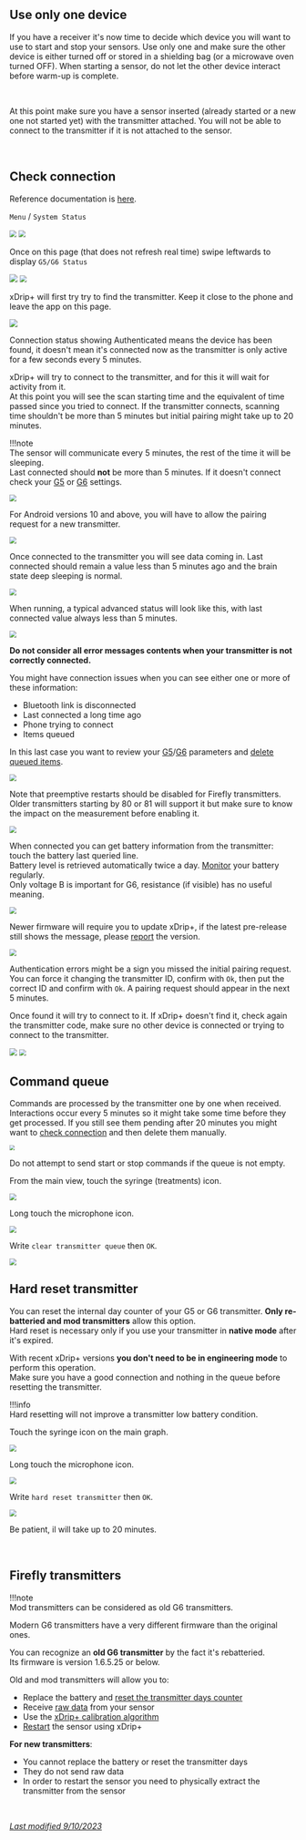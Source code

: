 ## Use only one device

If you have a receiver it's now time to decide which device you will want to use to start and stop your sensors. Use only one and make sure the other device is either turned off or stored in a shielding bag (or a microwave oven turned OFF). When starting a sensor, do not let the other device interact before warm-up is complete.

</br>

At this point make sure you have a sensor inserted (already started or a new one not started yet) with the transmitter attached. You will not be able to connect to the transmitter if it is not attached to the sensor.

</br>

## Check connection

Reference documentation is [here](https://navid200.github.io/xDrip).

`Menu` / `System Status`

<img src="../../images/hamburger_menu.png" style="zoom:75%;" />

<img src="../../images/M-SS.png" style="zoom:75%;" />

Once on this page (that does not refresh real time) swipe leftwards to display `G5/G6 Status`

<img src="../images/M-SS-CG61.png" style="zoom:90%;" />

<img src="../images/M-SS-CSDex.png" style="zoom:75%;" />

xDrip+ will first try try to find the transmitter. Keep it close to the phone and leave the app on this page.

<img src="../images/M-SS-CG62.png" style="zoom:90%;" />

Connection status showing Authenticated means the device has been found, it doesn't mean it's connected now as the transmitter is only active for a few seconds every 5 minutes.

xDrip+ will try to connect to the transmitter, and for this it will wait for activity from it.  
At this point you will see the scan starting time and the equivalent of time passed since you tried to connect. If the transmitter connects, scanning time shouldn't be more than 5 minutes but initial pairing might take up to 20 minutes.

!!!note  
    The sensor will communicate every 5 minutes, the rest of the time it will be sleeping.  
    Last connected should **not** be more than 5 minutes. If it doesn't connect check your [G5](../../install/g5/#verify-your-settings) or [G6](../../install/g6/#verify-your-settings) settings.

<img src="../images/M-SS-CSG56a.png" style="zoom:75%;" />

For Android versions 10 and above, you will have to allow the pairing request for a new transmitter.

<img src="../images/M-SS-CSG56h.png" style="zoom:75%;" />

Once connected to the transmitter you will see data coming in. Last connected should remain a value less than 5 minutes ago and the brain state deep sleeping is normal. 

<img src="../images/M-SS-CSG56b.png" style="zoom:75%;" />

When running, a typical advanced status will look like this, with last connected value always less than 5 minutes.

<img src="../images/M-SS-CSG56c.png" style="zoom:75%;" />

**Do not consider all error messages contents when your transmitter is not correctly connected.**

You might have connection issues when you can see either one or more of these information:

- Bluetooth link is disconnected
- Last connected a long time ago
- Phone trying to connect
- Items queued

In this last case you want to review your [G5](../../install/G5)/[G6](../../install/G6) parameters and [delete queued items](../connection/#command-queue).

<img src="../images/M-SS-CSG56d.png" style="zoom:75%;" />

Note that preemptive restarts should be disabled for Firefly transmitters. Older transmitters starting by 80 or 81 will support it but make sure to know the impact on the measurement before enabling it.

<img src="../images/M-SS-CSG56e.png" style="zoom:75%;" />

When connected you can get battery information from the transmitter: touch the battery last queried line.  
Battery level is retrieved automatically twice a day. [Monitor](https://navid200.github.io/xDrip/docs/Battery-condition.html) your battery regularly.  
Only voltage B is important for G6, resistance (if visible) has no useful meaning.

<img src="../images/M-SS-CSG56f.png" style="zoom:75%;" />

Newer firmware will require you to update xDrip+, if the latest pre-release still shows the message, please [report](https://github.com/NightscoutFoundation/xDrip/discussions) the version.

<img src="../images/M-SS-CSG56g.png" style="zoom:75%;" />

Authentication errors might be a sign you missed the initial pairing request. You can force it changing the transmitter ID, confirm with `Ok`, then put the correct ID and confirm with `Ok`. A pairing request should appear in the next 5 minutes.

Once found it will try to connect to it. If xDrip+ doesn't find it, check again the transmitter code, make sure no other device is connected or trying to connect to the transmitter.

<img src="../images/M-SS-CG63.png" style="zoom:81%;" />

<img src="../images/M-SS-CG64.png" style="zoom:74%;" />

</br>

## Command queue

Commands are processed by the transmitter one by one when received. Interactions occur every 5 minutes so it might take some time before they get processed. If you still see them pending after 20 minutes you might want to [check connection](#check-connection) and then delete them manually.

<img src="../images/M-SS-CG6Q.png" style="zoom:55%;" />

Do not attempt to send start or stop commands if the queue is not empty.

From the main view, touch the syringe (treatments) icon.

<img src="../../images/Treatments.png" style="zoom:75%;" />

Long touch the microphone icon. 

<img src="../../images/T-Voice.png" style="zoom:75%;" />

Write `clear transmitter queue` then `OK`.

<img src="../../images/T-V-Clear.png" style="zoom:75%;" />

</br>

## Hard reset transmitter

You can reset the internal day counter of your G5 or G6 transmitter. **Only re-batteried and mod transmitters** allow this option.  
Hard reset is necessary only if you use your transmitter in **native mode** after it's expired.

With recent xDrip+ versions **you don't need to be in engineering mode** to perform this operation.  
Make sure you have a good connection and nothing in the queue before resetting the transmitter.

!!!info  
    Hard resetting will not improve a transmitter low battery condition.

Touch the syringe icon on the main graph.

<img src="../../use/images/UI-Treat.png" style="zoom:75%;" />

Long touch the microphone icon. 

<img src="../../images/T-Voice.png" style="zoom:75%;" />

Write `hard reset transmitter` then `OK`.

<img src="../images/M-SS-CSG56i.png" style="zoom:75%;" />

Be patient, il will take up to 20 minutes.

</br>

## Firefly transmitters

!!!note  
    Mod transmitters can be considered as old G6 transmitters.

Modern G6 transmitters have a very different firmware than the original ones.

You can recognize an **old G6 transmitter** by the fact it's rebatteried.  
Its firmware is version 1.6.5.25 or below.

Old and mod transmitters will allow you to:

- Replace the battery and [reset the transmitter days counter](#hard-reset-transmitter)
- Receive [raw data](../../use/display/#raw-data) from your sensor
- Use the [xDrip+ calibration algorithm](../../calibrate/101/#xdrip-calibration-algorithm)
- [Restart](../../use/g56debug/#restart-sensor) the sensor using xDrip+

**For new transmitters**:

- You cannot replace the battery or reset the transmitter days
- They do not send raw data
- In order to restart the sensor you need to physically extract the transmitter from the sensor

</br>

[*Last modified 9/10/2023*](https://github.com/NightscoutFoundation/xDrip/releases/tag/2023.10.08)